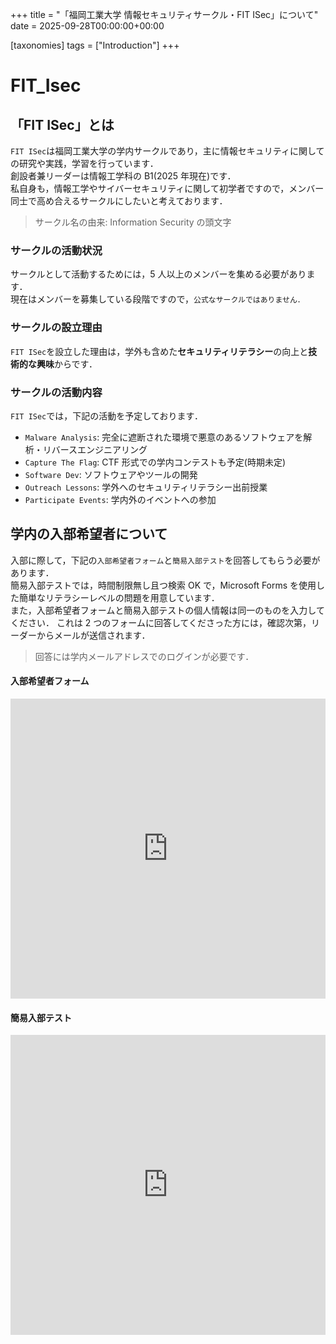 +++
title = "「福岡工業大学 情報セキュリティサークル・FIT ISec」について"
date = 2025-09-28T00:00:00+00:00

[taxonomies]
tags = ["Introduction"]
+++

# FIT_Isec

## 「FIT ISec」とは

`FIT ISec`は福岡工業大学の学内サークルであり，主に情報セキュリティに関しての研究や実践，学習を行っています．<br>
創設者兼リーダーは情報工学科の B1(2025 年現在)です．<br>
私自身も，情報工学やサイバーセキュリティに関して初学者ですので，メンバー同士で高め合えるサークルにしたいと考えております．

> サークル名の由来: Information Security の頭文字

<!--more-->

### サークルの活動状況

サークルとして活動するためには，5 人以上のメンバーを集める必要があります．<br>
現在はメンバーを募集している段階ですので，`公式なサークルではありません．`

### サークルの設立理由

`FIT ISec`を設立した理由は，学外も含めた**セキュリティリテラシー**の向上と**技術的な興味**からです．

### サークルの活動内容

`FIT ISec`では，下記の活動を予定しております．

- `Malware Analysis`: 完全に遮断された環境で悪意のあるソフトウェアを解析・リバースエンジニアリング
- `Capture The Flag`: CTF 形式での学内コンテストも予定(時期未定)
- `Software Dev`: ソフトウェアやツールの開発
- `Outreach Lessons`: 学外へのセキュリティリテラシー出前授業
- `Participate Events`: 学内外のイベントへの参加

## 学内の入部希望者について

入部に際して，下記の`入部希望者フォーム`と`簡易入部テスト`を回答してもらう必要があります．<br>
簡易入部テストでは，時間制限無し且つ検索 OK で，Microsoft Forms を使用した簡単なリテラシーレベルの問題を用意しています．<br>
また，入部希望者フォームと簡易入部テストの個人情報は同一のものを入力してください．
これは 2 つのフォームに回答してくださった方には，確認次第，リーダーからメールが送信されます．

> 回答には学内メールアドレスでのログインが必要です．

#### 入部希望者フォーム

<iframe width="640px" height="480px" src="https://forms.office.com/Pages/ResponsePage.aspx?id=NIp2LOKKdUey6PnQAqEadNeWli7uRm5PgqZccQdHKXBUNk1XSVVDWFRLOEEzR0FMRzVSR0FMR0FCWS4u&embed=true" frameborder="0" marginwidth="0" marginheight="0" style="border: none; max-width:100%; max-height:100vh" allowfullscreen webkitallowfullscreen mozallowfullscreen msallowfullscreen> </iframe>

#### 簡易入部テスト

<iframe width="640px" height="480px" src="https://forms.office.com/Pages/ResponsePage.aspx?id=NIp2LOKKdUey6PnQAqEadNeWli7uRm5PgqZccQdHKXBURURGMTJVWFVPNUVKWlBVSjJINlZLUFc3Vi4u&embed=true" frameborder="0" marginwidth="0" marginheight="0" style="border: none; max-width:100%; max-height:100vh" allowfullscreen webkitallowfullscreen mozallowfullscreen msallowfullscreen> </iframe>
